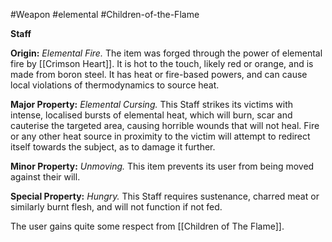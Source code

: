 #Weapon #elemental #Children-of-the-Flame 

**Staff**

**Origin:** *Elemental Fire.* The item was forged through the power of elemental fire by [[Crimson Heart]]. It is hot to the touch, likely red or orange, and is made from boron steel. It has heat or fire-based powers, and can cause local violations of thermodynamics to source heat.

**Major Property:** *Elemental Cursing.* This Staff strikes its victims with intense, localised bursts of elemental heat, which will burn, scar and cauterise the targeted area, causing horrible wounds that will not heal. Fire or any other heat source in proximity to the victim will attempt to redirect itself towards the subject, as to damage it further. 

**Minor Property:** *Unmoving.* This item prevents its user from being moved against their will.

**Special Property:** *Hungry.* This Staff requires sustenance, charred meat or similarly burnt flesh, and will not function if not fed.

The user gains quite some respect from [[Children of The Flame]].
